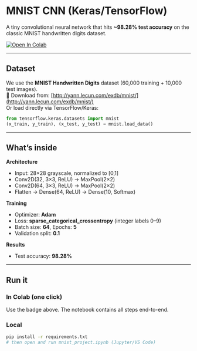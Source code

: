 # MNIST CNN (Keras/TensorFlow)

A tiny convolutional neural network that hits **~98.28% test accuracy** on the classic MNIST handwritten digits dataset.

[![Open In Colab](https://colab.research.google.com/assets/colab-badge.svg)](https://colab.research.google.com/github/KirilShy/AI-ML/blob/main/mnist_project.ipynb)

---

## Dataset
We use the **MNIST Handwritten Digits** dataset (60,000 training + 10,000 test images).  
📂 Download from: [http://yann.lecun.com/exdb/mnist/](http://yann.lecun.com/exdb/mnist/)  
Or load directly via TensorFlow/Keras:  
```python
from tensorflow.keras.datasets import mnist
(x_train, y_train), (x_test, y_test) = mnist.load_data()
```

---

## What’s inside

**Architecture**
- Input: 28×28 grayscale, normalized to [0,1]
- Conv2D(32, 3×3, ReLU) → MaxPool(2×2)  
- Conv2D(64, 3×3, ReLU) → MaxPool(2×2)  
- Flatten → Dense(64, ReLU) → Dense(10, Softmax)

**Training**
- Optimizer: **Adam**
- Loss: **sparse_categorical_crossentropy** (integer labels 0–9)
- Batch size: **64**, Epochs: **5**
- Validation split: **0.1**

**Results**
- Test accuracy: **98.28%**

---

## Run it

### In Colab (one click)
Use the badge above. The notebook contains all steps end-to-end.

### Local
```bash
pip install -r requirements.txt
# then open and run mnist_project.ipynb (Jupyter/VS Code)
```
